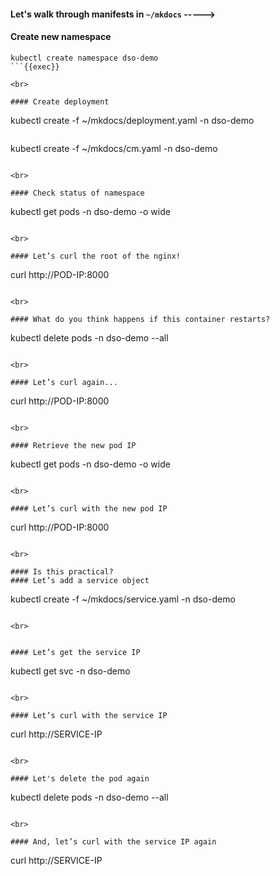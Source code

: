 #### Let's walk through manifests in `~/mkdocs` ----->

#### Create new namespace

```
kubectl create namespace dso-demo
```{{exec}}

<br>

#### Create deployment

```
kubectl create -f ~/mkdocs/deployment.yaml -n dso-demo
```{{exec}}

```
kubectl create -f ~/mkdocs/cm.yaml -n dso-demo
```{{exec}}

<br>

#### Check status of namespace

```
kubectl get pods -n dso-demo -o wide
```{{exec}}

<br>

#### Let’s curl the root of the nginx!

```
curl http://POD-IP:8000
```

<br>

#### What do you think happens if this container restarts?

```
kubectl delete pods -n dso-demo --all
```{{exec}}

<br>

#### Let’s curl again...

```
curl http://POD-IP:8000
```

<br>

#### Retrieve the new pod IP

```
kubectl get pods -n dso-demo -o wide
```{{exec}}

<br>

#### Let’s curl with the new pod IP

```
curl http://POD-IP:8000
```

<br>

#### Is this practical?
#### Let’s add a service object

```
kubectl create -f ~/mkdocs/service.yaml -n dso-demo
```{{exec}}

<br>


#### Let’s get the service IP

```
kubectl get svc -n dso-demo
```{{exec}}

<br>

#### Let’s curl with the service IP

```
curl http://SERVICE-IP
```

<br>

#### Let's delete the pod again

```
kubectl delete pods -n dso-demo --all
```{{exec}}

<br>

#### And, let’s curl with the service IP again

```
curl http://SERVICE-IP
```